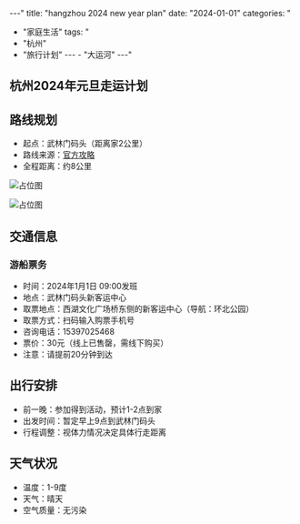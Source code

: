 
---"
title: "hangzhou 2024 new year plan"
date: "2024-01-01"
categories: "
  - "家庭生活"
tags: "
  - "杭州"
  - "旅行计划"
---  - "大运河"
---"
## 杭州2024年元旦走运计划

## 路线规划

- 起点：武林门码头（距离家2公里）
- 路线来源：[官方攻略](https://mp.weixin.qq.com/s/OZM5p1OBrnsQK-jAWOb1IQ)
- 全程距离：约8公里

![占位图](/content/assets/images/travel/2024-01-01-hangzhou-2024-new-year-plan/placeholder.png)

![占位图](/content/assets/images/travel/2024-01-01-hangzhou-2024-new-year-plan/placeholder.png)

## 交通信息

### 游船票务
- 时间：2024年1月1日 09:00发班
- 地点：武林门码头新客运中心
- 取票地点：西湖文化广场桥东侧的新客运中心（导航：环北公园）
- 取票方式：扫码输入购票手机号
- 咨询电话：15397025468
- 票价：30元（线上已售罄，需线下购买）
- 注意：请提前20分钟到达

## 出行安排
- 前一晚：参加得到活动，预计1-2点到家
- 出发时间：暂定早上9点到武林门码头
- 行程调整：视体力情况决定具体行走距离

## 天气状况
- 温度：1-9度
- 天气：晴天
- 空气质量：无污染


